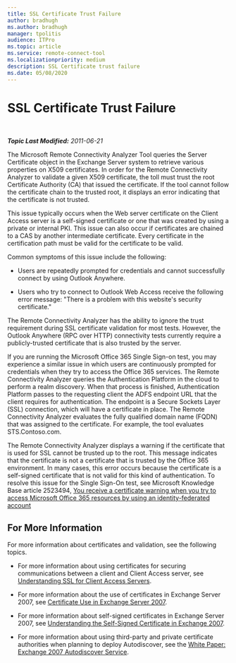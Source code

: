 ```yaml
---
title: SSL Certificate Trust Failure
author: bradhugh
ms.author: bradhugh
manager: tpolitis
audience: ITPro 
ms.topic: article 
ms.service: remote-connect-tool
ms.localizationpriority: medium
description: SSL Certificate trust failure
ms.date: 05/08/2020
---
```


# SSL Certificate Trust Failure

</div>

<div id="mainSection">

<div id="mainBody">

<span> </span>

_**Topic Last Modified:** 2011-06-21_

The Microsoft Remote Connectivity Analyzer Tool queries the Server Certificate object in the Exchange Server system to retrieve various properties on X509 certificates. In order for the Remote Connectivity Analyzer to validate a given X509 certificate, the toll must trust the root Certificate Authority (CA) that issued the certificate. If the tool cannot follow the certificate chain to the trusted root, it displays an error indicating that the certificate is not trusted.

This issue typically occurs when the Web server certificate on the Client Access server is a self-signed certificate or one that was created by using a private or internal PKI. This issue can also occur if certificates are chained to a CAS by another intermediate certificate. Every certificate in the certification path must be valid for the certificate to be valid.

Common symptoms of this issue include the following:

  - Users are repeatedly prompted for credentials and cannot successfully connect by using Outlook Anywhere.

  - Users who try to connect to Outlook Web Access receive the following error message: "There is a problem with this website's security certificate."

The Remote Connectivity Analyzer has the ability to ignore the trust requirement during SSL certificate validation for most tests. However, the Outlook Anywhere (RPC over HTTP) connectivity tests currently require a publicly-trusted certificate that is also trusted by the server.

If you are running the Microsoft Office 365 Single Sign-on test, you may experience a similar issue in which users are continuously prompted for credentials when they try to access the Office 365 services. The Remote Connectivity Analyzer queries the Authentication Platform in the cloud to perform a realm discovery. When that process is finished, Authentication Platform passes to the requesting client the ADFS endpoint URL that the client requires for authentication. The endpoint is a Secure Sockets Layer (SSL) connection, which will have a certificate in place. The Remote Connectivity Analyzer evaluates the fully qualified domain name (FQDN) that was assigned to the certificate. For example, the tool evaluates STS.Contoso.com.

The Remote Connectivity Analyzer displays a warning if the certificate that is used for SSL cannot be trusted up to the root. This message indicates that the certificate is not a certificate that is trusted by the Office 365 environment. In many cases, this error occurs because the certificate is a self-signed certificate that is not valid for this kind of authentication. To resolve this issue for the Single Sign-On test, see Microsoft Knowledge Base article 2523494, [You receive a certificate warning when you try to access Microsoft Office 365 resources by using an identity-federated account](https://support.microsoft.com/kb/2523494)

<div>

## For More Information

For more information about certificates and validation, see the following topics.

  - For more information about using certificates for securing communications between a client and Client Access server, see [Understanding SSL for Client Access Servers](https://go.microsoft.com/fwlink/?linkid=115184).

  - For more information about the use of certificates in Exchange Server 2007, see [Certificate Use in Exchange Server 2007](https://go.microsoft.com/fwlink/?linkid=119030).

  - For more information about self-signed certificates in Exchange Server 2007, see [Understanding the Self-Signed Certificate in Exchange 2007](https://go.microsoft.com/fwlink/?linkid=161990).

  - For more information about using third-party and private certificate authorities when planning to deploy Autodiscover, see the [White Paper: Exchange 2007 Autodiscover Service](https://go.microsoft.com/fwlink/?linkid=157773).

</div>

</div>

<span> </span>

</div>

</div>

</div>

